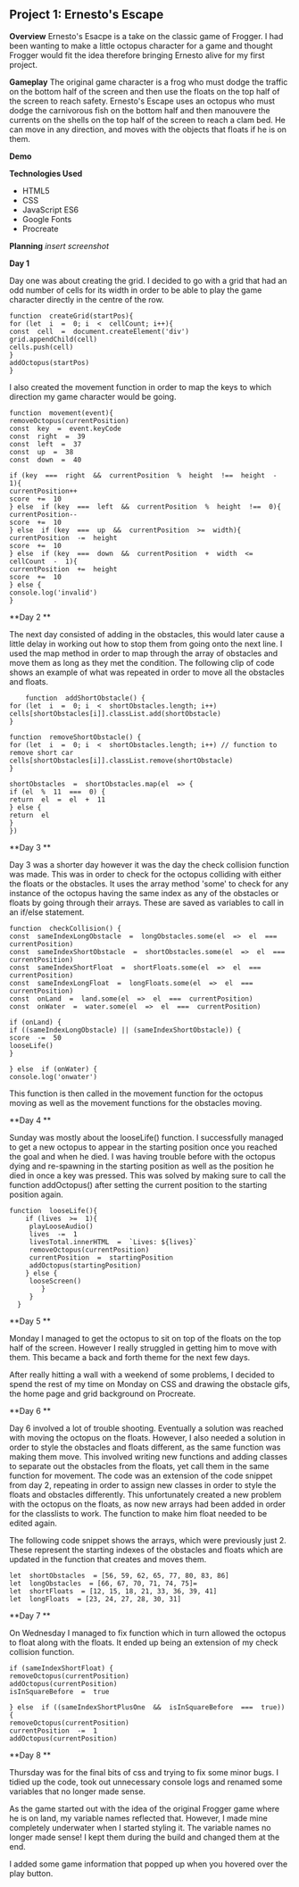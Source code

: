 
## **Project 1: Ernesto's Escape**

**Overview**
Ernesto's Esacpe is a take on the classic game of Frogger. I had been wanting to make a little octopus character for a game and thought Frogger would fit the idea therefore bringing Ernesto alive for my first project.

**Gameplay**
The original game character is a frog who must dodge the traffic on the bottom half of the screen and then use the floats on the top half of the screen to reach safety. 
Ernesto's Escape uses an octopus who must dodge the carnivorous fish on the bottom half and then manouvere the currents on the shells on the top half of the screen to reach a clam bed.
He can move in any direction, and moves with the objects that floats if he is on them.

**Demo**

**Technologies Used**

 - HTML5
 - CSS 
 - JavaScript ES6
 - Google Fonts 
 - Procreate

**Planning**
*insert screenshot*

**Day 1**

Day one was about creating the grid. I decided to go with a grid that had an odd number of cells for its width in order to be able to play the game character directly in the centre of the row. 

    function  createGrid(startPos){
    for (let  i  =  0; i  <  cellCount; i++){
    const  cell  =  document.createElement('div')
    grid.appendChild(cell)
    cells.push(cell)
    }
    addOctopus(startPos)
    }

I also created the movement function in order to map the keys to which direction my game character would be going. 
   
    function  movement(event){
    removeOctopus(currentPosition)  
    const  key  =  event.keyCode    
    const  right  =  39    
    const  left  =  37    
    const  up  =  38    
    const  down  =  40
    
    if (key  ===  right  &&  currentPosition  %  height  !==  height  -  1){    
    currentPosition++    
    score  +=  10    
    } else  if (key  ===  left  &&  currentPosition  %  height  !==  0){    
    currentPosition--    
    score  +=  10    
    } else  if (key  ===  up  &&  currentPosition  >=  width){    
    currentPosition  -=  height   
    score  +=  10    
    } else  if (key  ===  down  &&  currentPosition  +  width  <=  cellCount  -  1){    
    currentPosition  +=  height    
    score  +=  10    
    } else {    
    console.log('invalid')    
    }


**Day 2 **

The next day consisted of adding in the obstacles, this would later cause a little delay in working out how to stop them from going onto the next line. I used the map method in order to map through the array of obstacles and move them as long as they met the condition. The following clip of code shows an example of what was repeated in order to move all the obstacles and floats.

        function  addShortObstacle() {
    for (let  i  =  0; i  <  shortObstacles.length; i++)
    cells[shortObstacles[i]].classList.add(shortObstacle)
    }

    function  removeShortObstacle() {
    for (let  i  =  0; i  <  shortObstacles.length; i++) // function to remove short car
    cells[shortObstacles[i]].classList.remove(shortObstacle)
    }

    shortObstacles  =  shortObstacles.map(el  => {
    if (el  %  11  ===  0) {
    return  el  =  el  +  11
    } else {
    return  el
    }
    })


**Day 3 **

Day 3 was a shorter day however it was the day the check collision function was made. This was in order to check for the octopus colliding with either the floats or the obstacles. It uses the array method 'some' to check for any instance of the octopus having the same index as any of the obstacles or floats by going through their arrays. These are saved as variables to call in an if/else statement.

    function  checkCollision() {    
    const  sameIndexLongObstacle  =  longObstacles.some(el  =>  el  ===  currentPosition)     
    const  sameIndexShortObstacle  =  shortObstacles.some(el  =>  el  ===  currentPosition) 
    const  sameIndexShortFloat  =  shortFloats.some(el  =>  el  ===  currentPosition)
    const  sameIndexLongFloat  =  longFloats.some(el  =>  el  ===  currentPosition)       
    const  onLand  =  land.some(el  =>  el  ===  currentPosition)    
    const  onWater  =  water.some(el  =>  el  ===  currentPosition)          
    
    if (onLand) {          
    if ((sameIndexLongObstacle) || (sameIndexShortObstacle)) {    
    score  -=  50
    looseLife()
    }
   
    } else  if (onWater) {
    console.log('onwater')

This function is then called in the movement function for the octopus moving as well as the movement functions for the obstacles moving. 

**Day 4 **

Sunday was mostly about the looseLife() function. I successfully managed to get a new octopus to appear in the starting position once you reached the goal and when he died. I was having trouble before with the octopus dying and re-spawning in the starting position as well as the position he died in once a key was pressed. This was solved by making sure to call the function addOctopus() after setting the current position to the starting position again.

	function  looseLife(){
	    if (lives  >=  1){
	     playLooseAudio()
	     lives  -=  1
	     livesTotal.innerHTML  =  `Lives: ${lives}`
	     removeOctopus(currentPosition)
	     currentPosition  =  startingPosition
	     addOctopus(startingPosition)
		} else {
		 looseScreen()
		    }
		 }
	  }

**Day 5 **

Monday I managed to get the octopus to sit on top of the floats on the top half of the screen. However I really struggled in getting him to move with them. This became a back and forth theme for the next few days.

After really hitting a wall with a weekend of some problems, I decided to spend the rest of my time on Monday on CSS and drawing the obstacle gifs, the home page and grid background on Procreate. 

**Day 6 **

Day 6 involved a lot of trouble shooting. Eventually a solution was reached with moving the octopus on the floats. However, I also needed a solution in order to style the obstacles and floats different, as the same function was making them move. This involved writing new functions and adding classes to separate out the obstacles from the floats, yet call them in the same function for movement. The code was an extension of the code snippet from day 2, repeating in order to assign new classes in order to style the floats and obstacles differently. This unfortunately created a new problem with the octopus on the floats, as now new arrays had been added in order for the classlists to work. The function to make him float needed to be edited again. 

The following code snippet shows the arrays, which were previously just 2. These represent the starting indexes of the obstacles and floats which are updated in the function that creates and moves them. 

    let  shortObstacles  = [56, 59, 62, 65, 77, 80, 83, 86]
    let  longObstacles  = [66, 67, 70, 71, 74, 75]=
    let  shortFloats  = [12, 15, 18, 21, 33, 36, 39, 41]
    let  longFloats  = [23, 24, 27, 28, 30, 31]


**Day 7 **

On Wednesday I managed to fix function which in turn allowed the octopus to float along with the floats. It ended up being an extension of my check collision function.

    if (sameIndexShortFloat) {
    removeOctopus(currentPosition)
    addOctopus(currentPosition)
    isInSquareBefore  =  true
    
    } else  if ((sameIndexShortPlusOne  &&  isInSquareBefore  ===  true)) {
    removeOctopus(currentPosition)
    currentPosition  -=  1
    addOctopus(currentPosition)

**Day 8 **

Thursday was for the final bits of css and trying to fix some minor bugs.  I tidied up the code, took out unnecessary console logs and renamed some variables that no longer made sense. 

As the game started out with the idea of the original Frogger game where he is on land, my variable names reflected that. However, I made mine completely underwater when I started styling it. The variable names no longer made sense! I kept them during the build and changed them at the end.  

I added some game information that popped up when you hovered over the play button.
